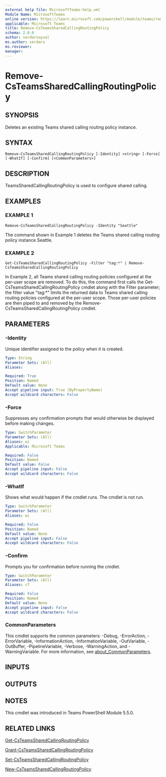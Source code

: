 ```yaml
---
external help file: MicrosoftTeams-help.xml
Module Name: MicrosoftTeams
online version: https://learn.microsoft.com/powershell/module/teams/remove-csteamssharedcallingroutingpolicy
applicable: Microsoft Teams
title: Remove-CsTeamsSharedCallingRoutingPolicy
schema: 2.0.0
author: serdarsoysal
ms.author: serdars
ms.reviewer:
manager:
---
```


# Remove-CsTeamsSharedCallingRoutingPolicy

## SYNOPSIS
Deletes an existing Teams shared calling routing policy instance.

## SYNTAX

```
Remove-CsTeamsSharedCallingRoutingPolicy [-Identity] <string> [-Force] [-WhatIf] [-Confirm] [<CommonParameters>]
```

## DESCRIPTION
TeamsSharedCallingRoutingPolicy is used to configure shared calling.

## EXAMPLES

### EXAMPLE 1
```
Remove-CsTeamsSharedCallingRoutingPolicy -Identity "Seattle"
```
The command shown in Example 1 deletes the Teams shared calling routing policy instance Seattle.

### EXAMPLE 2
```
Get-CsTeamsSharedCallingRoutingPolicy -Filter "tag:*" | Remove-CsTeamsSharedCallingRoutingPolicy
```
In Example 2, all Teams shared calling routing policies configured at the per-user scope are removed. To do this, the command first
calls the Get-CsTeamsSharedCallingRoutingPolicy cmdlet along with the Filter parameter; the filter value "tag:*" limits the
returned data to Teams shared calling routing policies configured at the per-user scope. Those per-user policies are then piped to
and removed by the Remove-CsTeamsSharedCallingRoutingPolicy cmdlet.

## PARAMETERS

### -Identity
Unique identifier assigned to the policy when it is created.

```yaml
Type: String
Parameter Sets: (All)
Aliases:

Required: True
Position: Named
Default value: None
Accept pipeline input: True (ByPropertyName)
Accept wildcard characters: False
```

### -Force
Suppresses any confirmation prompts that would otherwise be displayed before making changes.

```yaml
Type: SwitchParameter
Parameter Sets: (All)
Aliases: wi
Applicable: Microsoft Teams

Required: False
Position: Named
Default value: False
Accept pipeline input: False
Accept wildcard characters: False
```

### -WhatIf
Shows what would happen if the cmdlet runs.
The cmdlet is not run.

```yaml
Type: SwitchParameter
Parameter Sets: (All)
Aliases: wi

Required: False
Position: Named
Default value: None
Accept pipeline input: False
Accept wildcard characters: False
```

### -Confirm
Prompts you for confirmation before running the cmdlet.

```yaml
Type: SwitchParameter
Parameter Sets: (All)
Aliases: cf

Required: False
Position: Named
Default value: None
Accept pipeline input: False
Accept wildcard characters: False
```

### CommonParameters
This cmdlet supports the common parameters: -Debug, -ErrorAction, -ErrorVariable, -InformationAction, -InformationVariable, -OutVariable, -OutBuffer, -PipelineVariable, -Verbose, -WarningAction, and -WarningVariable. For more information, see [about_CommonParameters](https://go.microsoft.com/fwlink/?LinkID=113216).

## INPUTS

## OUTPUTS

## NOTES
This cmdlet was introduced in Teams PowerShell Module 5.5.0.

## RELATED LINKS
[Get-CsTeamsSharedCallingRoutingPolicy](https://learn.microsoft.com/powershell/module/teams/get-csteamssharedcallingroutingpolicy)

[Grant-CsTeamsSharedCallingRoutingPolicy](https://learn.microsoft.com/powershell/module/teams/grant-csteamssharedcallingroutingpolicy)

[Set-CsTeamsSharedCallingRoutingPolicy](https://learn.microsoft.com/powershell/module/teams/set-csteamssharedcallingroutingpolicy)

[New-CsTeamsSharedCallingRoutingPolicy](https://learn.microsoft.com/powershell/module/teams/new-csteamssharedcallingroutingpolicy)
